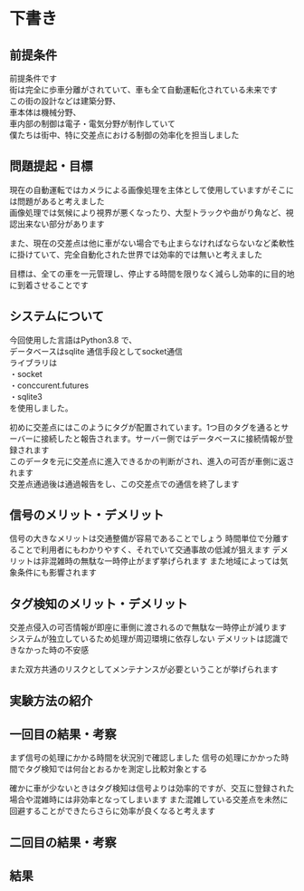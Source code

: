 # 下書き

## 前提条件
前提条件です  
街は完全に歩車分離がされていて、車も全て自動運転化されている未来です  
この街の設計などは建築分野、  
車本体は機械分野、  
車内部の制御は電子・電気分野が制作していて  
僕たちは街中、特に交差点における制御の効率化を担当しました  

## 問題提起・目標
現在の自動運転ではカメラによる画像処理を主体として使用していますがそこには問題があると考えました  
画像処理では気候により視界が悪くなったり、大型トラックや曲がり角など、視認出来ない部分があります  

また、現在の交差点は他に車がない場合でも止まらなければならないなど柔軟性に掛けていて、完全自動化された世界では効率的では無いと考えました  

目標は、全ての車を一元管理し、停止する時間を限りなく減らし効率的に目的地に到着させることです  

## システムについて
今回使用した言語はPython3.8 で、  
データベースはsqlite
通信手段としてsocket通信  
ライブラリは  
・socket  
・conccurent.futures  
・sqlite3  
を使用しました。  

初めに交差点にはこのようにタグが配置されています。1つ目のタグを通るとサーバーに接続したと報告されます。サーバー側ではデータベースに接続情報が登録されます  
このデータを元に交差点に進入できるかの判断がされ、進入の可否が車側に返されます  
交差点通過後は通過報告をし、この交差点での通信を終了します

## 信号のメリット・デメリット
信号の大きなメリットは交通整備が容易であることでしょう
時間単位で分離することで利用者にもわかりやすく、それでいて交通事故の低減が狙えます
デメリットは非混雑時の無駄な一時停止がまず挙げられます
また地域によっては気象条件にも影響されます

## タグ検知のメリット・デメリット
交差点侵入の可否情報が即座に車側に渡されるので無駄な一時停止が減ります
システムが独立しているため処理が周辺環境に依存しない
デメリットは認識できなかった時の不安感

また双方共通のリスクとしてメンテナンスが必要ということが挙げられます

## 実験方法の紹介

## 一回目の結果・考察
まず信号の処理にかかる時間を状況別で確認しました
信号の処理にかかった時間でタグ検知では何台とおるかを測定し比較対象とする

確かに車が少ないときはタグ検知は信号よりは効率的ですが、交互に登録された場合や混雑時には非効率となってしまいます
また混雑している交差点を未然に回避することができたらさらに効率が良くなると考えます

## 二回目の結果・考察

## 結果
